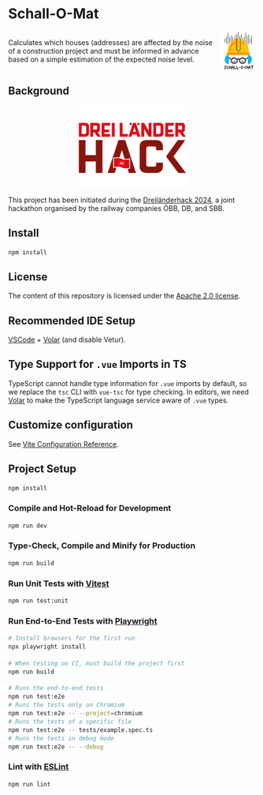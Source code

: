 # Schall-O-Mat

<div style="display: flex; justify-content: center; justify-items: center; gap: 1rem;">
  <p>Calculates which houses (addresses) are affected by the noise of a construction project and must be informed in
advance based on a simple estimation of the expected noise level.</p>
  <img alt="Dreiländerhack Logo" src="src/assets/logo.png"/>
</div>

## Background

<p align="center">
  <img alt="Dreiländerhack Logo" src="img/3LH.png" width="220"/>
</p>

This project has been initiated during
the [Dreiländerhack 2024](https://data.deutschebahn.com/opendata/Veranstaltungen/DreiLaenderHack-2024-12737424), a joint
hackathon organised by the railway companies ÖBB, DB, and SBB.

## Install

```sh
npm install
```

## License

<!-- If you decide for another license, please change it here, and exchange the LICENSE file -->

The content of this repository is licensed under the [Apache 2.0 license](LICENSE).

## Recommended IDE Setup

[VSCode](https://code.visualstudio.com/) + [Volar](https://marketplace.visualstudio.com/items?itemName=Vue.volar) (and
disable Vetur).

## Type Support for `.vue` Imports in TS

TypeScript cannot handle type information for `.vue` imports by default, so we replace the `tsc` CLI with `vue-tsc` for
type checking. In editors, we need [Volar](https://marketplace.visualstudio.com/items?itemName=Vue.volar) to make the
TypeScript language service aware of `.vue` types.

## Customize configuration

See [Vite Configuration Reference](https://vitejs.dev/config/).

## Project Setup

```sh
npm install
```

### Compile and Hot-Reload for Development

```sh
npm run dev
```

### Type-Check, Compile and Minify for Production

```sh
npm run build
```

### Run Unit Tests with [Vitest](https://vitest.dev/)

```sh
npm run test:unit
```

### Run End-to-End Tests with [Playwright](https://playwright.dev)

```sh
# Install browsers for the first run
npx playwright install

# When testing on CI, must build the project first
npm run build

# Runs the end-to-end tests
npm run test:e2e
# Runs the tests only on Chromium
npm run test:e2e -- --project=chromium
# Runs the tests of a specific file
npm run test:e2e -- tests/example.spec.ts
# Runs the tests in debug mode
npm run test:e2e -- --debug
```

### Lint with [ESLint](https://eslint.org/)

```sh
npm run lint
```
